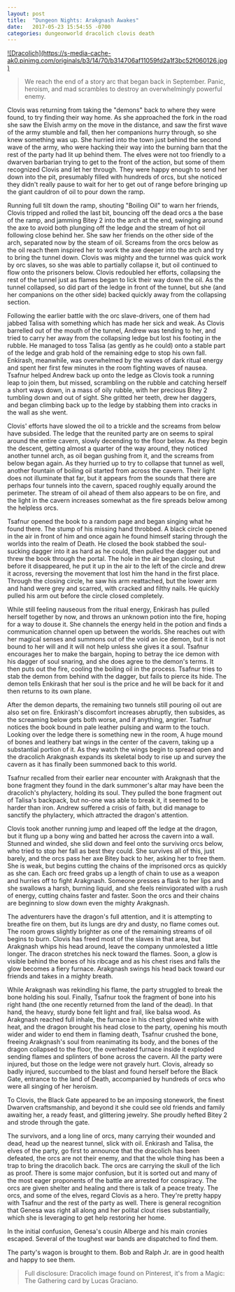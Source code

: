 ```yaml
---
layout: post
title:  "Dungeon Nights: Arakgnash Awakes"
date:   2017-05-23 15:54:55 -0700
categories: dungeonworld dracolich clovis death
---
```


<a href="https://www.pinterest.com/pin/443182419560033786/">
![Dracolich](https://s-media-cache-ak0.pinimg.com/originals/b3/14/70/b314706af11059fd2a1f3bc52f060126.jpg)
</a>

> We reach the end of a story arc that began back in September. Panic, heroism, and mad scrambles to destroy an overwhelmingly powerful enemy.

Clovis was returning from taking the "demons" back to where they were found, to try finding their way home. As she approached the fork in the road she saw the Elvish army on the move in the distance, and saw the first wave of the army stumble and fall, then her companions hurry through, so she knew something was up. She hurried into the town just behind the second wave of the army, who were hacking their way into the burning barn that the rest of the party had lit up behind them. The elves were not too friendly to a dwarven barbarian trying to get to the front of the action, but some of them recognized Clovis and let her through. They were happy enough to send her down into the pit, presumably filled with hundreds of orcs, but she noticed they didn't really pause to wait for her to get out of range before bringing up the giant cauldron of oil to pour down the ramp.

Running full tilt down the ramp, shouting "Boiling Oil" to warn her friends, Clovis tripped and rolled the last bit, bouncing off the dead orcs a the base of the ramp, and jamming Bitey 2 into the arch at the end, swinging around the axe to avoid both plunging off the ledge and the stream of hot oil following close behind her. She saw her friends on the other side of the arch, separated now by the steam of oil. Screams from the orcs below as the oil reach them inspired her to work the axe deeper into the arch and try to bring the tunnel down. Clovis was mighty and the turnnel was quick work by orc slaves, so she was able to partially collapse it, but oil continued to flow onto the prisoners below. Clovis redoubled her efforts, collapsing the rest of the tunnel just as flames began to lick their way down the oil. As the tunnel collapsed, so did part of the ledge in front of the tunnel, but she (and her companions on the other side) backed quickly away from the collapsing section.

Following the earlier battle with the orc slave-drivers, one of them had jabbed Talisa with something which has made her sick and weak. As Clovis barrelled out of the mouth of the tunnel, Andrew was tending to her, and tried to carry her away from the collapsing ledge but lost his footing in the rubble. He managed to toss Talisa (as gently as he could) onto a stable part of the ledge and grab hold of the remaining edge to stop his own fall. Enkirash, meanwhile, was overwhelmed by the waves of dark ritual energy and spent her first few minutes in the room fighting waves of nausea. Tsafnur helped Andrew back up onto the ledge as Clovis took a running leap to join them, but missed, scrambling on the rubble and catching herself a short ways down, in a mass of oily rubble, with her precious Bitey 2 tumbling down and out of sight. She gritted her teeth, drew her daggers, and began climbing back up to the ledge by stabbing them into cracks in the wall as she went.

Clovis' efforts have slowed the oil to a trickle and the screams from below have subsided. The ledge that the reunited party are on seems to spiral around the entire cavern, slowly decending to the floor below. As they begin the descent, getting almost a quarter of the way around, they noticed another tunnel arch, as oil began gushing from it, and the screams from below began again. As they hurried up to try to collapse that tunnel as well, another fountain of boiling oil started from across the cavern. Their light does not illuminate that far, but it appears from the sounds that there are perhaps four tunnels into the cavern, spaced roughly equally around the perimeter. The stream of oil ahead of them also appears to be on fire, and the light in the cavern increases somewhat as the fire spreads below among the helpless orcs.

Tsafnur opened the book to a random page and began singing what he found there. The stump of his missing hand throbbed. A black circle opened in the air in front of him and once again he found himself staring through the worlds into the realm of Death. He closed the book stabbed the soul-sucking dagger into it as hard as he could, then pulled the dagger out and threw the book through the portal. The hole in the air began closing, but before it disappeared, he put it up in the air to the left of the circle and drew it across, reversing the movement that lost him the hand in the first place. Through the closing circle, he saw his arm reattached, but the lower arm and hand were grey and scarred, with cracked and filthy nails. He quickly pulled his arm out before the circle closed completely.

While still feeling nauseous from the ritual energy, Enkirash has pulled herself together by now, and throws an unknown potion into the fire, hoping for a way to douse it. She channels the energy held in the potion and finds a communication channel open up between the worlds. She reaches out with her magical senses and summons out of the void an ice demon, but it is not bound to her will and it will not help unless she gives it a soul. Tsafnur encourages her to make the bargain, hoping to betray the ice demon with his dagger of soul snaring, and she does agree to the demon's terms. It then puts out the fire, cooling the boiling oil in the process. Tsafnur tries to stab the demon from behind with the dagger, but fails to pierce its hide. The demon tells Enkirash that her soul is the price and he will be back for it and then returns to its own plane.

After the demon departs, the remaining two tunnels still pouring oil out are also set on fire. Enkirash's discomfort increases abruptly, then subsides, as the screaming below gets both worse, and if anything, angrier. Tsafnur notices the book bound in pale leather pulsing and warm to the touch. Looking over the ledge there is something new in the room, A huge mound of bones and leathery bat wings in the center of the cavern, taking up a substantial portion of it. As they watch the wings begin to spread open and the dracolich Arakgnash expands its skeletal body to rise up and survey the cavern as it has finally been summoned back to this world.

Tsafnur recalled from their earlier near encounter with Arakgnash that the bone fragment they found in the dark summoner's altar may have been the dracolich's phylactery, holding its soul. They pulled the bone fragment out of Talisa's backpack, but no-one was able to break it, it seemed to be harder than iron. Andrew suffered a crisis of faith, but did manage to sanctify the phylactery, which attracted the dragon's attention.

Clovis took another running jump and leaped off the ledge at the dragon, but it flung up a bony wing and batted her across the cavern into a wall. Stunned and winded, she slid down and feel onto the surviving orcs below, who tried to stop her fall as best they could. She survives all of this, just barely, and the orcs pass her axe Bitey back to her, asking her to free them. She is weak, but begins cutting the chains of the imprisoned orcs as quickly as she can. Each orc freed grabs up a length of chain to use as a weapon and hurries off to fight Arakgnash. Someone presses a flask to her lips and she swallows a harsh, burning liquid, and she feels reinvigorated with a rush of energy, cutting chains faster and faster. Soon the orcs and their chains are beginning to slow down even the mighty Arakgnash.

The adventurers have the dragon's full attention, and it is attempting to breathe fire on them, but its lungs are dry and dusty, no flame comes out. The room grows slightly brighter as one of the remaining streams of oil begins to burn. Clovis has freed most of the slaves in that area, but Arakgnash whips his head around, leave the company unmolested a little longer. The dracon stretches his neck toward the flames. Soon, a glow is visible behind the bones of his ribcage and as his chest rises and falls the glow becomes a fiery furnace. Arakgnash swings his head back toward our friends and takes in a mighty breath.

While Arakgnash was rekindling his flame, the party struggled to break the bone holding his soul. Finally, Tsafnur took the fragment of bone into his right hand (the one recently returned from the land of the dead). In that hand, the heavy, sturdy bone felt light and frail, like balsa wood. As Arakgnash reached full inhale, the furnace in his chest glowed white with heat, and the dragon brought his head close to the party, opening his mouth wider and wider to end them in flaming death, Tsafnur crushed the bone, freeing Arakgnash's soul from reanimating its body, and the bones of the dragon collapsed to the floor, the overheated furnace inside it exploded sending flames and splinters of bone across the cavern. All the party were injured, but those on the ledge were not gravely hurt. Clovis, already so badly injured, succumbed to the blast and found herself before the Black Gate, entrance to the land of Death, accompanied by hundreds of orcs who were all singing of her heroism.

To Clovis, the Black Gate appeared to be an imposing stonework, the finest Dwarven craftsmanship, and beyond it she could see old friends and family awaiting her, a ready feast, and glittering jewelry. She proudly hefted Bitey 2 and strode through the gate.

The survivors, and a long line of orcs, many carrying their wounded and dead, head up the nearest tunnel, slick with oil. Enkirash and Talisa, the elves of the party, go first to announce that the dracolich has been defeated, the orcs are not their enemy, and that the whole thing has been a trap to bring the dracolich back. The orcs are carrying the skull of the lich as proof. There is some major confusion, but it is sorted out and many of the most eager proponents of the battle are arrested for conspiracy. The orcs are given shelter and healing and there is talk of a peace treaty. The orcs, and some of the elves, regard Clovis as a hero. They're pretty happy with Tsafnur and the rest of the party as well. There is general recognition that Genesa was right all along and her polital clout rises substantially, which she is leveraging to get help restoring her home.

In the initial confusion, Genesa's cousin Alberge and his main cronies escaped. Several of the toughest war bands are dispatched to find them.

The party's wagon is brought to them. Bob and Ralph Jr. are in good health and happy to see them.

> Full disclosure: Dracolich image found on Pinterest, it's from a Magic: The Gathering card by Lucas Graciano.